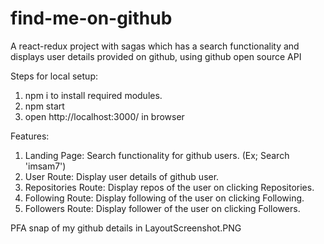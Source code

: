 # find-me-on-github
A react-redux project with sagas which has a search functionality and displays user details provided on github, using github open source API

Steps for local setup:
1. npm i to install required modules.
2. npm start
3. open http://localhost:3000/ in browser

Features:
1. Landing Page: Search functionality for github users. (Ex; Search 'imsam7')
2. User Route: Display user details of github user.
3. Repositories Route: Display repos of the user on clicking Repositories.
4. Following Route: Display following of the user on clicking Following.
5. Followers Route: Display follower of the user on clicking Followers.

PFA snap of my github details in LayoutScreenshot.PNG
